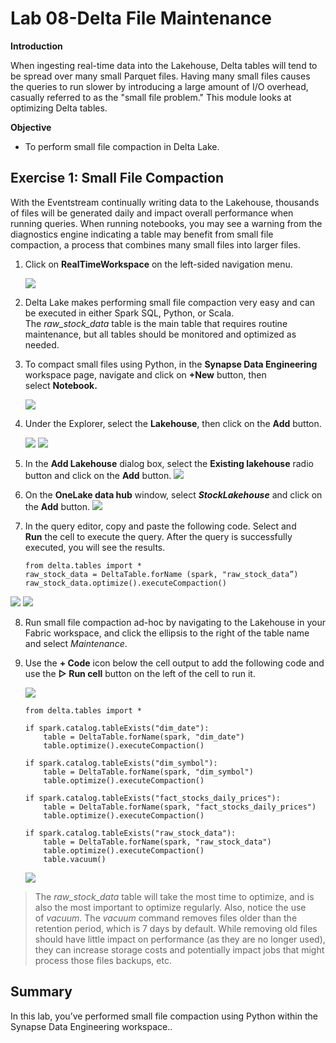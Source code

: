 # Lab 08-Delta File Maintenance

**Introduction**

When ingesting real-time data into the Lakehouse, Delta tables will tend
to be spread over many small Parquet files. Having many small files
causes the queries to run slower by introducing a large amount of I/O
overhead, casually referred to as the "small file problem." This module
looks at optimizing Delta tables.

**Objective**

- To perform small file compaction in Delta Lake.

## Exercise 1: Small File Compaction

With the Eventstream continually writing data to the Lakehouse,
thousands of files will be generated daily and impact overall
performance when running queries. When running notebooks, you may see a
warning from the diagnostics engine indicating a table may benefit from
small file compaction, a process that combines many small files into
larger files.

1.  Click on **RealTimeWorkspace** on the left-sided navigation menu.

      ![](./media/image1.png)

2.  Delta Lake makes performing small file compaction very easy and can
    be executed in either Spark SQL, Python, or Scala.
    The *raw_stock_data* table is the main table that requires routine
    maintenance, but all tables should be monitored and optimized as
    needed.

3.  To compact small files using Python, in the **Synapse Data
    Engineering** workspace page, navigate and click on **+New** button,
    then select **Notebook.**
    
      ![](./media/image2.png)

5.  Under the Explorer, select the **Lakehouse**, then click on the
    **Add** button.

      ![](./media/image3.png)
      ![](./media/image4.png)

6.  In the **Add Lakehouse** dialog box, select the **Existing
    lakehouse** radio button and click on the **Add** button.
      ![](./media/image5.png)

7.  On the **OneLake data hub** window, select ***StockLakehouse*** and
    click on the **Add** button.
      ![](./media/image6.png)

8.  In the query editor, copy and paste the following code. Select and
    **Run** the cell to execute the query. After the query is
    successfully executed, you will see the results.
      ```
      from delta.tables import *
      raw_stock_data = DeltaTable.forName (spark, "raw_stock_data”)
      raw_stock_data.optimize().executeCompaction()
      ```
   ![](./media/image7.png)
   ![](./media/image8.png)

8.  Run small file compaction ad-hoc by navigating to the Lakehouse in
    your Fabric workspace, and click the ellipsis to the right of the
    table name and select *Maintenance*.

9.  Use the **+ Code** icon below the cell output to add the following
    code and use the **▷ Run cell** button on the left of the cell to
    run it.

      ![](./media/image9.png)
      ```    
      from delta.tables import *
      
      if spark.catalog.tableExists("dim_date"):
          table = DeltaTable.forName(spark, "dim_date")
          table.optimize().executeCompaction()
      
      if spark.catalog.tableExists("dim_symbol"):
          table = DeltaTable.forName(spark, "dim_symbol")
          table.optimize().executeCompaction()
      
      if spark.catalog.tableExists("fact_stocks_daily_prices"):
          table = DeltaTable.forName(spark, "fact_stocks_daily_prices")
          table.optimize().executeCompaction()
      
      if spark.catalog.tableExists("raw_stock_data"):
          table = DeltaTable.forName(spark, "raw_stock_data")
          table.optimize().executeCompaction()
          table.vacuum()
      ```
      ![](./media/image10.png)
> The *raw_stock_data* table will take the most time to optimize, and is
> also the most important to optimize regularly. Also, notice the use
> of *vacuum*. The *vacuum* command removes files older than the
> retention period, which is 7 days by default. While removing old files
> should have little impact on performance (as they are no longer used),
> they can increase storage costs and potentially impact jobs that might
> process those files backups, etc.

## **Summary**

In this lab, you’ve performed small file compaction using Python within
the Synapse Data Engineering workspace..
